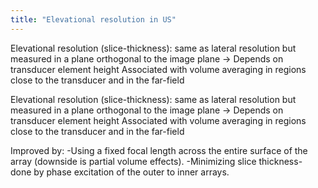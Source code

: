 ```yaml
---
title: "Elevational resolution in US"
---
```

Elevational resolution (slice-thickness): same as lateral resolution but measured in a plane orthogonal to the image plane &#8594; Depends on transducer element height
Associated with volume averaging in regions close to the transducer and in the far-field

Elevational resolution (slice-thickness): same as lateral resolution but measured in a plane orthogonal to the image plane &#8594; Depends on transducer element height
Associated with volume averaging in regions close to the transducer and in the far-field

Improved by:
-Using a fixed focal length across the entire surface of the array (downside is partial volume effects).
-Minimizing slice thickness- done by phase excitation of the outer to inner arrays.


